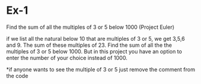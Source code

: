 # Ex-1
Find the sum of all the multiples of 3 or 5 below 1000  (Project Euler)

if we list all the natural below 10 that are multiples of 3 or 5, we get 3,5,6 and 9. The sum of these multiples of 23. Find 
the sum of all the the multiples of 3 or 5 below 1000. But in this project you have an option to enter the number of your choice instead 
of 1000. 

*if anyone wants to see the multiple of 3 or 5 just remove the comment from the code
